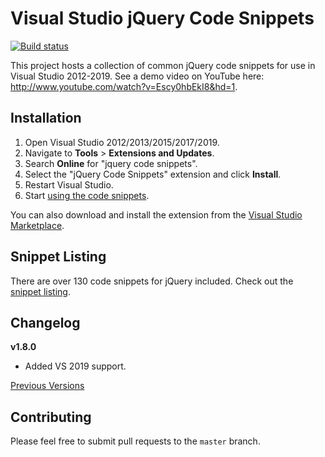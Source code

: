 # Visual Studio jQuery Code Snippets

[![Build status](https://ci.appveyor.com/api/projects/status/3o0b1ofu94xuqpsa?svg=true)](https://ci.appveyor.com/project/kspearrin/visual-studio-jquery-code-snippets)

This project hosts a collection of common jQuery code snippets for use in Visual Studio 2012-2019. See a demo video on YouTube here: <http://www.youtube.com/watch?v=Escy0hbEkI8&hd=1>.

## Installation

1. Open Visual Studio 2012/2013/2015/2017/2019.
2. Navigate to **Tools** > **Extensions and Updates**.
3. Search **Online** for "jquery code snippets".
4. Select the "jQuery Code Snippets" extension and click **Install**.
5. Restart Visual Studio.
6. Start [using the code snippets](https://github.com/kspearrin/Visual-Studio-jQuery-Code-Snippets/wiki/Using-Code-Snippets).

You can also download and install the extension from the [Visual Studio Marketplace](https://marketplace.visualstudio.com/items?itemName=kspearrin.jQueryCodeSnippets).

## Snippet Listing

There are over 130 code snippets for jQuery included. Check out the [snippet listing](https://github.com/kspearrin/Visual-Studio-jQuery-Code-Snippets/wiki/Snippet-Listing).

## Changelog

**v1.8.0**
- Added VS 2019 support.

[Previous Versions](https://github.com/kspearrin/Visual-Studio-jQuery-Code-Snippets/wiki/Release-Notes)

## Contributing

Please feel free to submit pull requests to the `master` branch.
